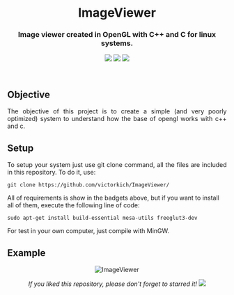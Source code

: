 <h1 align="center">ImageViewer</h1>
<h3 align="center">Image viewer created in OpenGL with C++ and C for linux systems.</h3>

<p align="center"> 
  <img src="https://img.shields.io/badge/OpenGL-blue"/>
  <img src="https://img.shields.io/badge/FreeGLUT-blue"/>
  <img src="https://img.shields.io/badge/gcc g++-blue"/>
</p>
<br/>

## Objective
<p align="justify"> 
  <a>The objective of this project is to create a simple (and very poorly optimized) system to understand how the base of opengl works with c++ and c.</a>  
</p>
  

## Setup

<p align="justify"> 
 <a>To setup your system just use git clone command, all the files are included in this repository. To do it, use:</a>
</p>

```shell
git clone https://github.com/victorkich/ImageViewer/
```

<a>All of requirements is show in the badgets above, but if you want to install all of them, execute the following line of code:</a>
</p>

```shell
sudo apt-get install build-essential mesa-utils freeglut3-dev
```

<p align="justify"> 
 <a>For test in your own computer, just compile with MinGW.</a>
</p>

## Example

<p align="center"> 
  <img src="media/image_viewer.gif" alt="ImageViewer"/>
</p>  

<p align="center"> 
  <i>If you liked this repository, please don't forget to starred it!</i>
  <img src="https://img.shields.io/github/stars/victorkich/ImageViewer?style=social"/>
</p>
